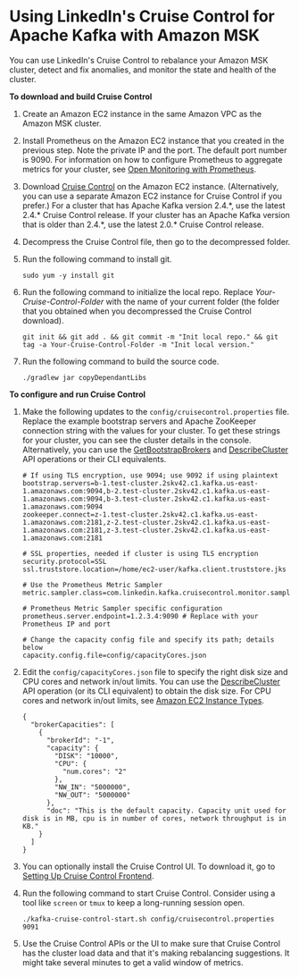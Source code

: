 # Using LinkedIn's Cruise Control for Apache Kafka with Amazon MSK<a name="cruise-control"></a>

You can use LinkedIn's Cruise Control to rebalance your Amazon MSK cluster, detect and fix anomalies, and monitor the state and health of the cluster\.

**To download and build Cruise Control**

1. Create an Amazon EC2 instance in the same Amazon VPC as the Amazon MSK cluster\.

1. Install Prometheus on the Amazon EC2 instance that you created in the previous step\. Note the private IP and the port\. The default port number is 9090\. For information on how to configure Prometheus to aggregate metrics for your cluster, see [Open Monitoring with Prometheus](open-monitoring.md)\.

1. Download [Cruise Control](https://github.com/linkedin/cruise-control/releases) on the Amazon EC2 instance\. \(Alternatively, you can use a separate Amazon EC2 instance for Cruise Control if you prefer\.\) For a cluster that has Apache Kafka version 2\.4\.\*, use the latest 2\.4\.\* Cruise Control release\. If your cluster has an Apache Kafka version that is older than 2\.4\.\*, use the latest 2\.0\.\* Cruise Control release\.

1. Decompress the Cruise Control file, then go to the decompressed folder\.

1. Run the following command to install git\.

   ```
   sudo yum -y install git
   ```

1. Run the following command to initialize the local repo\. Replace *Your\-Cruise\-Control\-Folder* with the name of your current folder \(the folder that you obtained when you decompressed the Cruise Control download\)\.

   ```
   git init && git add . && git commit -m "Init local repo." && git tag -a Your-Cruise-Control-Folder -m "Init local version."
   ```

1. Run the following command to build the source code\.

   ```
   ./gradlew jar copyDependantLibs
   ```

**To configure and run Cruise Control**

1. Make the following updates to the `config/cruisecontrol.properties` file\. Replace the example bootstrap servers and Apache ZooKeeper connection string with the values for your cluster\. To get these strings for your cluster, you can see the cluster details in the console\. Alternatively, you can use the [GetBootstrapBrokers](https://docs.aws.amazon.com//msk/1.0/apireference/clusters-clusterarn-bootstrap-brokers.html#GetBootstrapBrokers) and [DescribeCluster](https://docs.aws.amazon.com//msk/1.0/apireference/clusters-clusterarn.html#DescribeCluster) API operations or their CLI equivalents\.

   ```
   # If using TLS encryption, use 9094; use 9092 if using plaintext
   bootstrap.servers=b-1.test-cluster.2skv42.c1.kafka.us-east-1.amazonaws.com:9094,b-2.test-cluster.2skv42.c1.kafka.us-east-1.amazonaws.com:9094,b-3.test-cluster.2skv42.c1.kafka.us-east-1.amazonaws.com:9094
   zookeeper.connect=z-1.test-cluster.2skv42.c1.kafka.us-east-1.amazonaws.com:2181,z-2.test-cluster.2skv42.c1.kafka.us-east-1.amazonaws.com:2181,z-3.test-cluster.2skv42.c1.kafka.us-east-1.amazonaws.com:2181
       
   # SSL properties, needed if cluster is using TLS encryption
   security.protocol=SSL
   ssl.truststore.location=/home/ec2-user/kafka.client.truststore.jks
       
   # Use the Prometheus Metric Sampler
   metric.sampler.class=com.linkedin.kafka.cruisecontrol.monitor.sampling.prometheus.PrometheusMetricSampler
       
   # Prometheus Metric Sampler specific configuration
   prometheus.server.endpoint=1.2.3.4:9090 # Replace with your Prometheus IP and port
       
   # Change the capacity config file and specify its path; details below
   capacity.config.file=config/capacityCores.json
   ```

1. Edit the `config/capacityCores.json` file to specify the right disk size and CPU cores and network in/out limits\. You can use the [DescribeCluster](https://docs.aws.amazon.com//msk/1.0/apireference/clusters-clusterarn.html#DescribeCluster) API operation \(or its CLI equivalent\) to obtain the disk size\. For CPU cores and network in/out limits, see [Amazon EC2 Instance Types](https://aws.amazon.com/ec2/instance-types/)\.

   ```
   {
     "brokerCapacities": [
       {
         "brokerId": "-1",
         "capacity": {
           "DISK": "10000",
           "CPU": {
             "num.cores": "2"
           },
           "NW_IN": "5000000",
           "NW_OUT": "5000000"
         },
         "doc": "This is the default capacity. Capacity unit used for disk is in MB, cpu is in number of cores, network throughput is in KB."
       }
     ]
   }
   ```

1. You can optionally install the Cruise Control UI\. To download it, go to [Setting Up Cruise Control Frontend](https://github.com/linkedin/cruise-control-ui/wiki/Single-Kafka-Cluster#setting-up-cruise-control-frontend)\.

1. Run the following command to start Cruise Control\. Consider using a tool like `screen` or `tmux` to keep a long\-running session open\.

   ```
   ./kafka-cruise-control-start.sh config/cruisecontrol.properties 9091
   ```

1. Use the Cruise Control APIs or the UI to make sure that Cruise Control has the cluster load data and that it's making rebalancing suggestions\. It might take several minutes to get a valid window of metrics\.